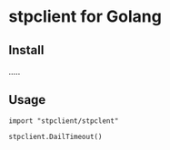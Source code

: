 stpclient for Golang
====================


Install
-------

.....


Usage
-----


```
import "stpclient/stpclent"

stpclient.DailTimeout()
```
